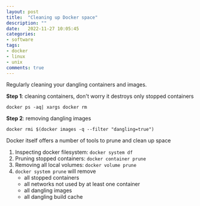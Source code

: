 ```yaml
---
layout: post
title:  "Cleaning up Docker space"
description: ""
date:   2022-11-27 10:05:45
categories:
- software
tags:
- docker
- linux
- unix
comments: true
---
```


Regularly cleaning your dangling containers and images. 

**Step 1**: cleaning containers, don't worry it destroys only stopped containers

```
docker ps -aq| xargs docker rm
```

**Step 2**: removing dangling images 

```
docker rmi $(docker images -q --filter "dangling=true")
```


Docker itself offers a number of tools to prune and clean up space 

1. Inspecting docker filesystem: `docker system df` 
2. Pruning stopped containers: `docker container prune` 
3. Removing all local volumes: `docker volume prune` 
4. `docker system prune` will remove   
    - all stopped containers
    - all networks not used by at least one container
    - all dangling images
    - all dangling build cache



